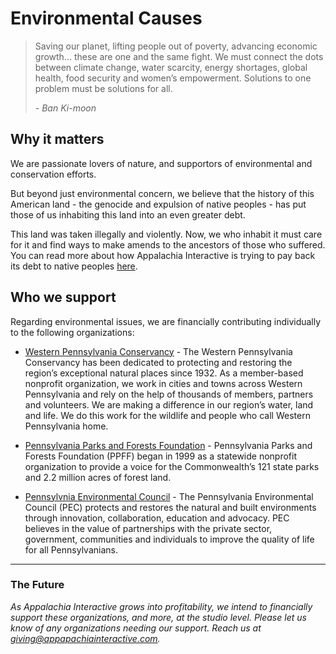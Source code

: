 # Environmental Causes

> Saving our planet, lifting people out of poverty, advancing economic growth… these are one and the same fight. We must connect the dots between climate change, water scarcity, energy shortages, global health, food security and women’s empowerment. Solutions to one problem must be solutions for all.
>
>*- Ban Ki-moon*

## Why it matters

We are passionate lovers of nature, and supportors of environmental and conservation efforts.

But beyond just environmental concern, we believe that the history of this American land - the genocide and expulsion of native peoples - has put those of us inhabiting this land into an even greater debt.  

This land was taken illegally and violently.  Now, we who inhabit it must care for it and find ways to make amends to the ancestors of those who suffered.  You can read more about how Appalachia Interactive is trying to pay back its debt to native peoples [here](https://appalachiainteractive.com/causes/native-peoples).

## Who we support

Regarding environmental issues, we are financially contributing individually to the following organizations:

- [Western Pennsylvania Conservancy](https://waterlandlife.org/) - The Western Pennsylvania Conservancy has been dedicated to protecting and restoring the region’s exceptional natural places since 1932. As a member-based nonprofit organization, we work in cities and towns across Western Pennsylvania and rely on the help of thousands of members, partners and volunteers. We are making a difference in our region’s water, land and life. We do this work for the wildlife and people who call Western Pennsylvania home.

- [Pennsylvania Parks and Forests Foundation](https://paparksandforests.org) - Pennsylvania Parks and Forests Foundation (PPFF) began in 1999 as a statewide nonprofit organization to provide a voice for the Commonwealth’s 121 state parks and 2.2 million acres of forest land.

- [Pennsylvnia Environmental Council](https://pecpa.org/) - The Pennsylvania Environmental Council (PEC) protects and restores the natural and built environments through innovation, collaboration, education and advocacy. PEC believes in the value of partnerships with the private sector, government, communities and individuals to improve the quality of life for all Pennsylvanians.

---

### The Future

*As Appalachia Interactive grows into profitability, we intend to financially support these organizations, and more, at the studio level.  Please let us know of any organizations needing our support.  Reach us at [giving@appapachiainteractive.com](mailto:giving@appalachiainteractive.com).*